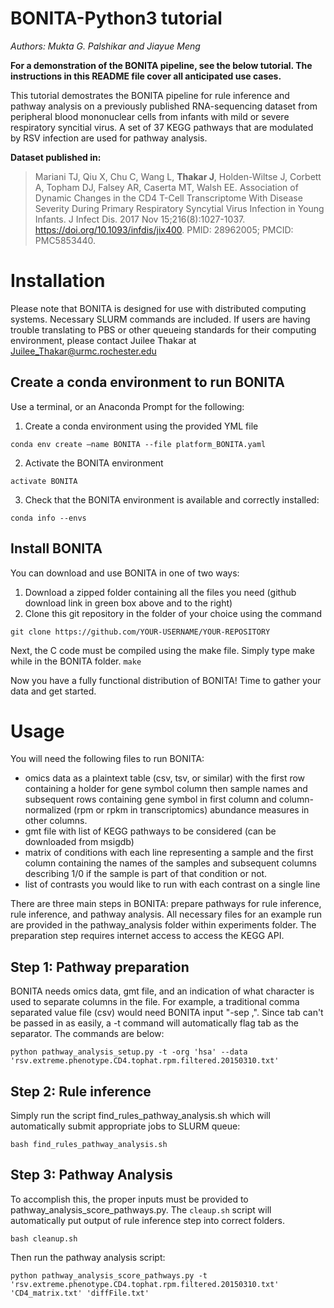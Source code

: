 # BONITA-Python3 tutorial

_Authors: Mukta G. Palshikar and Jiayue Meng_

**For a demonstration of the BONITA pipeline, see the below tutorial. The instructions in this README file cover all anticipated use cases.**

This tutorial demostrates the BONITA pipeline for rule inference and pathway analysis on a previously published RNA-sequencing dataset from peripheral blood mononuclear cells from infants with mild or severe respiratory syncitial virus. A set of 37 KEGG pathways that are modulated by RSV infection are used for pathway analysis.

__Dataset published in:__

> Mariani TJ, Qiu X, Chu C, Wang L, **Thakar J**, Holden-Wiltse J, Corbett A, Topham DJ, Falsey AR, Caserta MT, Walsh EE. Association of Dynamic Changes in the CD4 T-Cell Transcriptome With Disease Severity During Primary Respiratory Syncytial Virus Infection in Young Infants. J Infect Dis. 2017 Nov 15;216(8):1027-1037. https://doi.org/10.1093/infdis/jix400. PMID: 28962005; PMCID: PMC5853440.

# Installation

Please note that BONITA is designed for use with distributed computing systems. Necessary SLURM commands are included. If users are having trouble translating to PBS or other queueing standards for their computing environment, please contact Juilee Thakar at Juilee_Thakar@urmc.rochester.edu

## Create a conda environment to run BONITA

Use a terminal, or an Anaconda Prompt for the following:

1. Create a conda environment using the provided YML file

```conda env create –name BONITA --file platform_BONITA.yaml```

2. Activate the BONITA environment

```activate BONITA```

3. Check that the BONITA environment is available and correctly installed:

```conda info --envs```


## Install BONITA

You can download and use BONITA in one of two ways:
1. Download a zipped folder containing all the files you need (github download link in green box above and to the right)
2. Clone this git repository in the folder of your choice using the command 

```git clone https://github.com/YOUR-USERNAME/YOUR-REPOSITORY```

Next, the C code must be compiled using the make file. Simply type make while in the BONITA folder.
```make```

Now you have a fully functional distribution of BONITA! Time to gather your data and get started. 

# Usage

You will need the following files to run BONITA:
* omics data as a plaintext table (csv, tsv, or similar) with the first row containing a holder for gene symbol column then sample names and subsequent rows containing gene symbol in first column and column-normalized (rpm or rpkm in transcriptomics) abundance measures in other columns. 
* gmt file with list of KEGG pathways to be considered (can be downloaded from msigdb)
* matrix of conditions with each line representing a sample and the first column containing the names of the samples and subsequent columns describing 1/0 if the sample is part of that condition or not. 
* list of contrasts you would like to run with each contrast on a single line

There are three main steps in BONITA: prepare pathways for rule inference, rule inference, and pathway analysis. All necessary files for an example run are provided in the pathway_analysis folder within experiments folder. The preparation step requires internet access to access the KEGG API. 

## Step 1: Pathway preparation

BONITA needs omics data, gmt file, and an indication of what character is used to separate columns in the file. For example, a traditional comma separated value file (csv) would need BONITA input "-sep ,". Since tab can't be passed in as easily, a -t command will automatically flag tab as the separator. The commands are below:

```python pathway_analysis_setup.py -t -org 'hsa' --data 'rsv.extreme.phenotype.CD4.tophat.rpm.filtered.20150310.txt'```

## Step 2: Rule inference

Simply run the script find_rules_pathway_analysis.sh which will automatically submit appropriate jobs to SLURM queue:

```bash find_rules_pathway_analysis.sh```

## Step 3: Pathway Analysis

To accomplish this, the proper inputs must be provided to pathway_analysis_score_pathways.py. The `cleaup.sh` script will automatically put output of rule inference step into correct folders. 

```bash cleanup.sh```

Then run the pathway analysis script:

```python pathway_analysis_score_pathways.py -t 'rsv.extreme.phenotype.CD4.tophat.rpm.filtered.20150310.txt' 'CD4_matrix.txt' 'diffFile.txt'```
